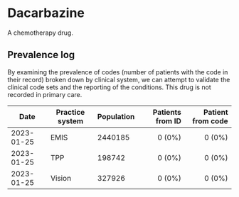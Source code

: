 # Dacarbazine

A chemotherapy drug.

## Prevalence log

By examining the prevalence of codes (number of patients with the code in their record) broken down by clinical system, we can attempt to validate the clinical code sets and the reporting of the conditions. This drug is not recorded in primary care.

| Date       | Practice system | Population | Patients from ID | Patient from code |
| ---------- | --------------- | ---------- | ---------------: | ----------------: |
| 2023-01-25 | EMIS            | 2440185    |           0 (0%) |            0 (0%) |
| 2023-01-25 | TPP             | 198742     |           0 (0%) |            0 (0%) |
| 2023-01-25 | Vision          | 327926     |           0 (0%) |            0 (0%) |
